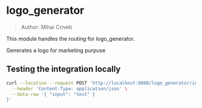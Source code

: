 # logo_generator

> Author: Mihai Criveti

This module handles the routing for logo_generator.

Generates a logo for marketing purpuse

## Testing the integration locally

```bash
curl --location --request POST 'http://localhost:8080/logo_generator/invoke' \
  --header 'Content-Type: application/json' \
  --data-raw '{ "input": "test" }
}'
```
